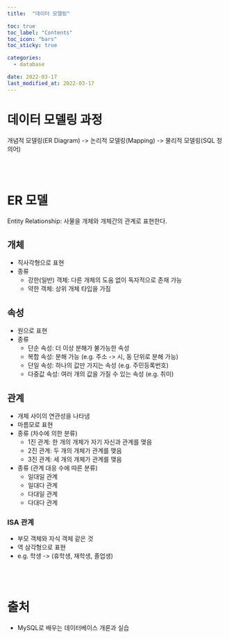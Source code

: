 ```yaml
---
title:  "데이터 모델링"

toc: true
toc_label: "Contents"
toc_icon: "bars"
toc_sticky: true

categories:
  - database

date: 2022-03-17
last_modified_at: 2022-03-17
---
```


# 데이터 모델링 과정

개념적 모델링(ER Diagram) -> 논리적 모델링(Mapping) -> 물리적 모델링(SQL 정의어)

<br><br>

# ER 모델

Entity Relationship: 사물을 개체와 개체간의 관계로 표현한다.

## 개체

* 직사각형으로 표현
* 종류
  * 강한(일반) 객체: 다른 개체의 도움 없이 독자적으로 존재 가능
  * 약한 객체: 상위 개체 타입을 가짐

## 속성

* 원으로 표현
* 종류
  * 단순 속성: 더 이상 분해가 불가능한 속성
  * 복합 속성: 분해 가능 (e.g. 주소 -> 시, 동 단위로 분해 가능)
  * 단일 속성: 하나의 값만 가지는 속성 (e.g. 주민등록번호)
  * 다중값 속성: 여러 개의 값을 가질 수 있는 속성 (e.g. 취미)

## 관계

* 개체 사이의 연관성을 나타냄
* 마름모로 표현
* 종류 (차수에 의한 분류)
  * 1진 관계: 한 개의 개체가 자기 자신과 관계를 맺음
  * 2진 관계: 두 개의 개체가 관계를 맺음
  * 3진 관계: 세 개의 개체가 관계를 맺음
* 종류 (관계 대응 수에 따른 분류)
  * 일대일 관계
  * 일대다 관계
  * 다대일 관계
  * 다대다 관계

### ISA 관계

* 부모 객체와 자식 객체 같은 것
* 역 삼각형으로 표현
* e.g. 학생 -> (휴학생, 재학생, 졸업생)

<br><br>

# 출처

* MySQL로 배우는 데이터베이스 개론과 실습

